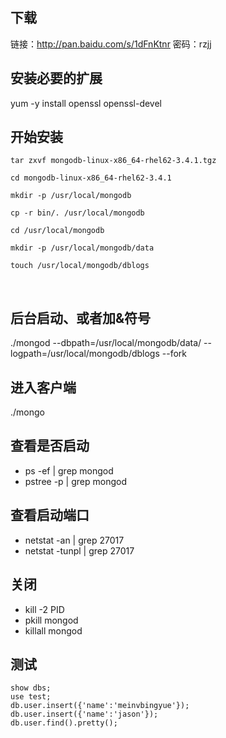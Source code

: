 ## 下载
链接：http://pan.baidu.com/s/1dFnKtnr 密码：rzjj
 
## 安装必要的扩展
yum -y install openssl openssl-devel
 
## 开始安装
```
tar zxvf mongodb-linux-x86_64-rhel62-3.4.1.tgz

cd mongodb-linux-x86_64-rhel62-3.4.1

mkdir -p /usr/local/mongodb

cp -r bin/. /usr/local/mongodb

cd /usr/local/mongodb

mkdir -p /usr/local/mongodb/data

touch /usr/local/mongodb/dblogs
```
 
## 后台启动、或者加&符号
./mongod --dbpath=/usr/local/mongodb/data/ --logpath=/usr/local/mongodb/dblogs --fork

## 进入客户端
./mongo

## 查看是否启动
- ps -ef | grep mongod
- pstree -p | grep mongod

## 查看启动端口
- netstat -an | grep 27017
- netstat -tunpl | grep 27017

## 关闭
- kill -2 PID
- pkill mongod
- killall mongod

## 测试
```mongodb
show dbs;
use test;
db.user.insert({'name':'meinvbingyue'});
db.user.insert({'name':'jason'});
db.user.find().pretty();
```
